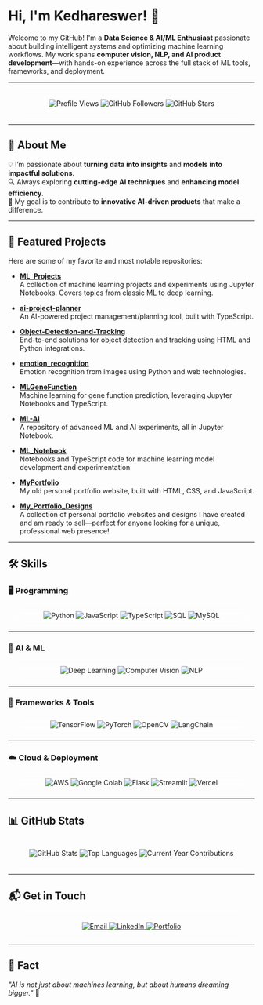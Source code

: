 # Hi, I'm Kedhareswer! 👋

Welcome to my GitHub! I'm a **Data Science & AI/ML Enthusiast** passionate about building intelligent systems and optimizing machine learning workflows. My work spans **computer vision, NLP, and AI product development**—with hands-on experience across the full stack of ML tools, frameworks, and deployment.

---

<div align="center" style="background: rgba(255, 255, 255, 0.1); border-radius: 15px; backdrop-filter: blur(10px); padding: 20px;">
  <img src="https://komarev.com/ghpvc/?username=Kedhareswer&color=blue" alt="Profile Views">
  <img src="https://img.shields.io/github/followers/Kedhareswer?style=social&label=Followers" alt="GitHub Followers">
  <img src="https://img.shields.io/github/stars/Kedhareswer?style=social&label=Stars" alt="GitHub Stars">
</div>

---

## 🚀 About Me
💡 I’m passionate about **turning data into insights** and **models into impactful solutions**.  
🔍 Always exploring **cutting-edge AI techniques** and **enhancing model efficiency**.  
🎯 My goal is to contribute to **innovative AI-driven products** that make a difference.

---

## 🌟 Featured Projects

Here are some of my favorite and most notable repositories:

- [**ML_Projects**](https://github.com/Kedhareswer/ML_Projects)  
  A collection of machine learning projects and experiments using Jupyter Notebooks. Covers topics from classic ML to deep learning.

- [**ai-project-planner**](https://github.com/Kedhareswer/ai-project-planner)  
  An AI-powered project management/planning tool, built with TypeScript.

- [**Object-Detection-and-Tracking**](https://github.com/Kedhareswer/Object-Detection-and-Tracking)  
  End-to-end solutions for object detection and tracking using HTML and Python integrations.

- [**emotion_recognition**](https://github.com/Kedhareswer/emotion_recognition)  
  Emotion recognition from images using Python and web technologies.

- [**MLGeneFunction**](https://github.com/Kedhareswer/MLGeneFunction)  
  Machine learning for gene function prediction, leveraging Jupyter Notebooks and TypeScript.

- [**ML-AI**](https://github.com/Kedhareswer/ML-AI)  
  A repository of advanced ML and AI experiments, all in Jupyter Notebook.

- [**ML_Notebook**](https://github.com/Kedhareswer/ML_Notebook)  
  Notebooks and TypeScript code for machine learning model development and experimentation.

- [**MyPortfolio**](https://github.com/Kedhareswer/MyPortfolio)  
  My old personal portfolio website, built with HTML, CSS, and JavaScript.

- [**My_Portfolio_Designs**](https://github.com/Kedhareswer/My_Portfolio_Designs)  
  A collection of personal portfolio websites and designs I have created and am ready to sell—perfect for anyone looking for a unique, professional web presence!

---

## 🛠️ Skills

### 🖥 Programming
<div align="center" style="background: rgba(255, 255, 255, 0.1); border-radius: 15px; backdrop-filter: blur(10px); padding: 10px;">
  <img src="https://img.shields.io/badge/Python-3776AB?style=for-the-badge&logo=python&logoColor=white" alt="Python">
  <img src="https://img.shields.io/badge/JavaScript-F7DF1E?style=for-the-badge&logo=javascript&logoColor=black" alt="JavaScript">
  <img src="https://img.shields.io/badge/TypeScript-007ACC?style=for-the-badge&logo=typescript&logoColor=white" alt="TypeScript">
  <img src="https://img.shields.io/badge/SQL-4479A1?style=for-the-badge&logo=postgresql&logoColor=white" alt="SQL">
  <img src="https://img.shields.io/badge/MySQL-4479A1?style=for-the-badge&logo=mysql&logoColor=white" alt="MySQL">
</div>

---

### 🤖 AI & ML
<div align="center" style="background: rgba(255, 255, 255, 0.1); border-radius: 15px; backdrop-filter: blur(10px); padding: 10px;">
  <img src="https://img.shields.io/badge/Deep%20Learning-FF6F00?style=for-the-badge&logo=deep-learning&logoColor=white" alt="Deep Learning">
  <img src="https://img.shields.io/badge/Computer%20Vision-EE4C2C?style=for-the-badge&logo=computer-vision&logoColor=white" alt="Computer Vision">
  <img src="https://img.shields.io/badge/NLP-5C3EE8?style=for-the-badge&logo=nlp&logoColor=white" alt="NLP">
</div>

---

### 🚀 Frameworks & Tools
<div align="center" style="background: rgba(255, 255, 255, 0.1); border-radius: 15px; backdrop-filter: blur(10px); padding: 10px;">
  <img src="https://img.shields.io/badge/TensorFlow-FF6F00?style=for-the-badge&logo=tensorflow&logoColor=white" alt="TensorFlow">
  <img src="https://img.shields.io/badge/PyTorch-EE4C2C?style=for-the-badge&logo=pytorch&logoColor=white" alt="PyTorch">
  <img src="https://img.shields.io/badge/OpenCV-5C3EE8?style=for-the-badge&logo=opencv&logoColor=white" alt="OpenCV">
  <img src="https://img.shields.io/badge/LangChain-0052CC?style=for-the-badge&logo=langchain&logoColor=white" alt="LangChain">
</div>

---

### ☁️ Cloud & Deployment
<div align="center" style="background: rgba(255, 255, 255, 0.1); border-radius: 15px; backdrop-filter: blur(10px); padding: 10px;">
  <img src="https://img.shields.io/badge/AWS-232F3E?style=for-the-badge&logo=amazon-aws&logoColor=white" alt="AWS">
  <img src="https://img.shields.io/badge/Google%20Colab-F9AB00?style=for-the-badge&logo=google-colab&logoColor=white" alt="Google Colab">
  <img src="https://img.shields.io/badge/Flask-000000?style=for-the-badge&logo=flask&logoColor=white" alt="Flask">
  <img src="https://img.shields.io/badge/Streamlit-FF4B4B?style=for-the-badge&logo=streamlit&logoColor=white" alt="Streamlit">
  <img src="https://img.shields.io/badge/Vercel-000000?style=for-the-badge&logo=vercel&logoColor=white" alt="Vercel">
</div>

---

## 📊 GitHub Stats

<div align="center" style="background: rgba(255, 255, 255, 0.1); border-radius: 15px; backdrop-filter: blur(10px); padding: 20px;">
  <img src="https://github-readme-stats.vercel.app/api?username=Kedhareswer&show_icons=true&theme=radical" alt="GitHub Stats">
  <img src="https://github-readme-stats.vercel.app/api/top-langs/?username=Kedhareswer&layout=compact&theme=radical" alt="Top Languages">
  <img src="https://github-profile-summary-cards.vercel.app/api/cards/productive-time?username=Kedhareswer&theme=radical" alt="Current Year Contributions">
</div>

---

## 📬 Get in Touch

<div align="center" style="background: rgba(255, 255, 255, 0.1); border-radius: 15px; backdrop-filter: blur(10px); padding: 15px;">
  <a href="mailto:Kedhareswer.12110626@gmail.com">
    <img src="https://img.shields.io/badge/Email-D14836?style=for-the-badge&logo=gmail&logoColor=white" alt="Email">
  </a>
  <a href="https://www.linkedin.com/in/kedhareswernaidu/">
    <img src="https://img.shields.io/badge/LinkedIn-0077B5?style=for-the-badge&logo=linkedin&logoColor=white" alt="LinkedIn">
  </a>
  <a href="https://naa-peru.vercel.app/">
    <img src="https://img.shields.io/badge/Portfolio-FF5722?style=for-the-badge&logo=google-chrome&logoColor=white" alt="Portfolio">
  </a>
</div>

---

## 🌟 Fact

_"AI is not just about machines learning, but about humans dreaming bigger."_ 🚀
